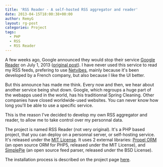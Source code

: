 ```yaml
---
title: 'RSS Reader - A self-hosted RSS aggregator and reader'
date: 2013-04-15T18:00:38+00:00
author: RemyG
layout: rg-post
categories: Project
tags:
  - PHP
  - RSS
  - RSS Reader
---
```


A few weeks ago, Google announced they would stop their service [Google Reader](https://www.google.com/reader/) on July 1, 2013 ([original post](http://googleblog.blogspot.co.uk/2013/03/a-second-spring-of-cleaning.html)). I have never used this service to read my RSS feeds, prefering to use [Netvibes](https://www.netvibes.com/), mainly because it's been developed by a French company, but also because I like the UI better.

<!--more-->

But this announce has made me think. Every now and then, we hear about another service being shut down. Google, which regroups a huge part of the webapps used in the world, has his traditionnal Spring Cleaning. Other companies have closed worldwide-used websites. You can never know how long you'll be able to use a specific service.

This is the reason I've decided to develop my own RSS aggregator and reader, to allow me to take control over my personnal data.

The project is named RSS Reader (not very original). It's a PHP based project, that you can deploy on a personnal server, or self-hosting service. It's released under the [MIT License](http://www.opensource.org/licenses/MIT). It uses 2 external libraries: [Propel ORM](http://propelorm.org/) (an open source ORM for PHP5, released under the MIT License), and [SimplePie](http://simplepie.org/) (an open source feed parser, released under the BSD License).

The installation process is described on the project page [here](/projects/rss-reader).
